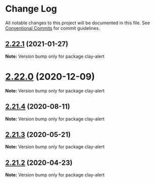 # Change Log

All notable changes to this project will be documented in this file.
See [Conventional Commits](https://conventionalcommits.org) for commit guidelines.

## [2.22.1](https://github.com/liferay/clay/tree/master/packages/clay-alert/compare/v2.22.0...v2.22.1) (2021-01-27)

**Note:** Version bump only for package clay-alert





# [2.22.0](https://github.com/liferay/clay/tree/master/packages/clay-alert/compare/v2.21.5...v2.22.0) (2020-12-09)

**Note:** Version bump only for package clay-alert





## [2.21.4](https://github.com/liferay/clay/tree/master/packages/clay-alert/compare/v2.21.3...v2.21.4) (2020-08-11)

**Note:** Version bump only for package clay-alert





## [2.21.3](https://github.com/liferay/clay/tree/master/packages/clay-alert/compare/v2.21.2...v2.21.3) (2020-05-21)

**Note:** Version bump only for package clay-alert





## [2.21.2](https://github.com/liferay/clay/tree/master/packages/clay-alert/compare/v2.21.1...v2.21.2) (2020-04-23)

**Note:** Version bump only for package clay-alert
